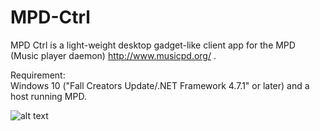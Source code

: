 # MPD-Ctrl

MPD Ctrl is a light-weight desktop gadget-like client app for the MPD (Music player daemon) http://www.musicpd.org/ .

Requirement:  
Windows 10 ("Fall Creators Update/.NET Framework 4.7.1" or later) and a host running MPD.  


![alt text](https://github.com/torumyax/MPD-Ctrl/blob/master/WpfMPD/files/bin/MPD-Ctrl_Screenshot1.png?raw=true)
